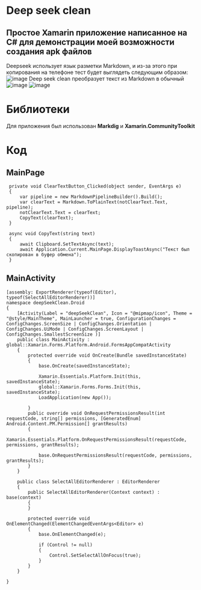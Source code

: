 # Deep seek clean
## Простое Xamarin приложение написанное на C# для демонстрации моей возможности создания apk файлов
Deepseek использует язык разметки Markdown, и из-за этого при копирования на телефоне тест будет выглядеть следующим образом:
![image](https://github.com/user-attachments/assets/c03803de-b7cf-49b1-932a-0a36bde650fd)
Deep seek clean преобразует текст из Markdown в обычный
![image](https://github.com/user-attachments/assets/51cbcd47-1bb8-4efd-8e16-99e466ef6b99)
![image](https://github.com/user-attachments/assets/a830ac72-acac-4370-97f4-6602006d6bba)
# Библиотеки
Для приложения был использован **Markdig** и **Xamarin.CommunityToolkit**
# Код
## MainPage
```csarp
 private void ClearTextButton_Clicked(object sender, EventArgs e)
 {
     var pipeline = new MarkdownPipelineBuilder().Build();
     var clearText = Markdown.ToPlainText(notClearText.Text, pipeline);
     notClearText.Text = clearText;
     CopyText(clearText);
 }

 async void CopyText(string text)
 {
     await Clipboard.SetTextAsync(text);
     await Application.Current.MainPage.DisplayToastAsync("Текст был скопирован в буфер обмена");
 }
```
## MainActivity
```csarp
[assembly: ExportRenderer(typeof(Editor), typeof(SelectAllEditorRenderer))]
namespace deepSeekClean.Droid
{
    [Activity(Label = "deepSeekClean", Icon = "@mipmap/icon", Theme = "@style/MainTheme", MainLauncher = true, ConfigurationChanges = ConfigChanges.ScreenSize | ConfigChanges.Orientation | ConfigChanges.UiMode | ConfigChanges.ScreenLayout | ConfigChanges.SmallestScreenSize )]
    public class MainActivity : global::Xamarin.Forms.Platform.Android.FormsAppCompatActivity
    {
        protected override void OnCreate(Bundle savedInstanceState)
        {
            base.OnCreate(savedInstanceState);

            Xamarin.Essentials.Platform.Init(this, savedInstanceState);
            global::Xamarin.Forms.Forms.Init(this, savedInstanceState);
            LoadApplication(new App());
            
        }
        public override void OnRequestPermissionsResult(int requestCode, string[] permissions, [GeneratedEnum] Android.Content.PM.Permission[] grantResults)
        {
            Xamarin.Essentials.Platform.OnRequestPermissionsResult(requestCode, permissions, grantResults);

            base.OnRequestPermissionsResult(requestCode, permissions, grantResults);
        }
    }

    public class SelectAllEditorRenderer : EditorRenderer
    {
        public SelectAllEditorRenderer(Context context) : base(context)
        {
        }

        protected override void OnElementChanged(ElementChangedEventArgs<Editor> e)
        {
            base.OnElementChanged(e);

            if (Control != null)
            {
                Control.SetSelectAllOnFocus(true);
            }
        }
    }

}
```
